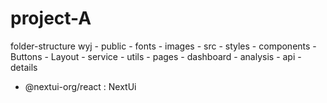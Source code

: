# project-A
folder-structure
  wyj
    - public
        - fonts
        - images
    - src
        - styles
        - components
            - Buttons
            - Layout
        - service
        - utils
        - pages
            - dashboard
            - analysis
            - api
            - details

- @nextui-org/react : NextUi 